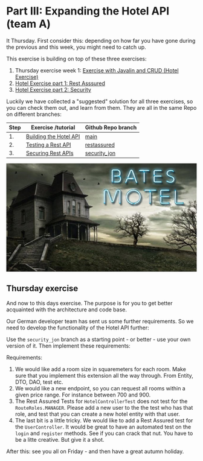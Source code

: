 # Part III:  Expanding the Hotel API (team A)

It Thursday. First consider this: depending on how far you have gone during the previous and this week, you might need to catch up.

This exercise is building on top of these three exercises:

1. Thursday exercise week 1: [Exercise with Javalin and CRUD (Hotel Exercise)](../1_rest/Exercise_wed_thur.md)
2. [Hotel Exercise part 1: Rest Asssured](./Exercise_MonTue_HotelTest.md)
3. [Hotel Exercise part 2: Security](./Security_Wed_Thur_Security.md)

Luckily we have collected a "suggested" solution for all three exercises, so you can check them out, and learn from them. They are all in the same Repo on different branches:

| Step | Exercise /tutorial | Github Repo branch |
|------|--------------------|-------------|
|1. |[Building the Hotel API](../1_rest/Exercise_wed_thur.md) | [main](https://github.com/dat3Cph/hotel_exercise_rest/tree/main) |
|2. |[Testing a Rest API](../../setup/testContainerSetup.md) | [restassured](https://github.com/dat3Cph/hotel_exercise_rest/tree/restassured) |
|3. | [Securing Rest APIs](../../setup/securitySetup.md)| [security_jon](https://github.com/dat3Cph/hotel_exercise_rest/tree/security_jon)|

![Bates hotel](./images/bates_hotel.jpg)

## Thursday exercise

And now to this days exercise. The purpose is for you to get better acquainted with the architecture and code base.

Our German developer team has sent us some further requirements. So we need to develop the functionality of the Hotel API further:

Use the `security_jon` branch as a starting point - or better - use your own version of it. Then implement these requirements:

Requirements:

1. We would like add a room size in squaremeters for each room. Make sure that you implement this extension all the way through. From Entity, DTO, DAO, test etc.
2. We would like a new endpoint, so you can request all rooms within a given price range. For instance between 700 and 900.
3. The Rest Assured Tests for `HotelControllerTest` does not test for the `RouteRoles.MANAGER`. Please add a new user to the
the test who has that role, and test that you can
create a new hotel entity with that user.
4. The last bit is a little tricky. We would like
to add a Rest Assured test for the `UserController`. It would be great to have an automated test on the `login` and `register` methods. See if you can crack that nut. You have to be a litte creative. But give it a shot.

After this: see you all on Friday - and then have a great autumn holiday.